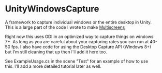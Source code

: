 # UnityWindowsCapture
A framework to capture individual windows or the entire desktop in Unity. This is a large part of the code I wrote to make [Multiscreens](http://store.steampowered.com/app/512400)

Right now this uses GDI in an optimized way to capture things on windows 7+. As long as you are careful about your capturing rates you can run at 40-50 fps. I also have code for using the Desktop Capture API (Windows 8+) but I'm still cleaning that up then I'll add it here too.

See ExampleUsage.cs in the scene "Test" for an example of how to use this. I'll add a more detailed tutorial later as well.
